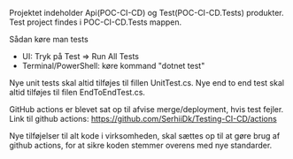 Projektet indeholder Api(POC-CI-CD) og Test(POC-CI-CD.Tests) produkter.  
Test project findes i POC-CI-CD.Tests mappen. 

Sådan køre man tests
- UI: Tryk på Test => Run All Tests
- Terminal/PowerShell: køre kommand "dotnet test"


Nye unit tests skal altid tilføjes til fillen UnitTest.cs. 
Nye end to end test skal altid tilføjes til filen EndToEndTest.cs.


GitHub actions er blevet sat op til afvise merge/deployment, hvis test fejler.
Link til github actions: https://github.com/SerhiiDk/Testing-CI-CD/actions

Nye tilføjelser til alt kode i virksomheden, skal sættes op til at gøre brug af github actions, for at sikre koden stemmer overens med nye standarder.
